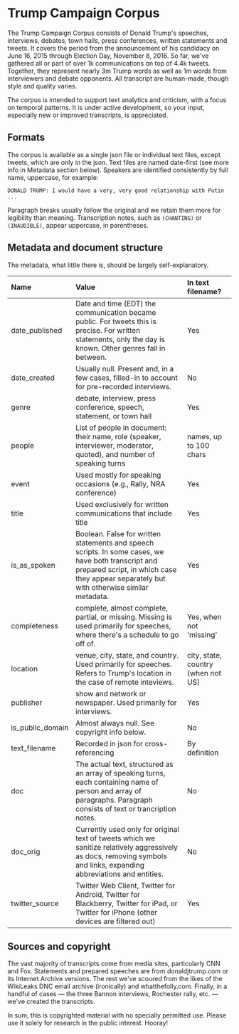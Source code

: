 # Trump Campaign Corpus

The Trump Campaign Corpus consists of Donald Trump's speeches, interviews, debates, town halls, press conferences, written statements and tweets. It covers the period from the announcement of his candidacy on June 16, 2015 through Election Day, November 8, 2016. So far, we've gathered all or part of over 1k communications on top of 4.4k tweets. Together, they represent nearly 3m Trump words as well as 1m words from interviewers and debate opponents. All transcript are human-made, though style and quality varies.

The corpus is intended to support text analytics and criticism, with a focus on temporal patterns. It is under active development, so your input, especially new or improved transcripts, is appreciated.

## Formats

The corpus is available as a single json file or individual text files, except tweets, which are only in the json. Text files are named date-first (see more info in Metadata section below). Speakers are identified consistently by full name, uppercase, for example: 

```DONALD TRUMP: I would have a very, very good relationship with Putin ...```

Paragraph breaks usually follow the original and we retain them more for legibility than meaning. Transcription notes, such as `(CHANTING)` or `(INAUDIBLE)`, appear uppercase, in parentheses. 

## Metadata and document structure

The metadata, what little there is, should be largely self-explanatory. 

| Name | Value | In text filename? | 
| :--- | :--- | :--- |
| date_published | Date and time (EDT) the communication became public. For tweets this is precise. For written statements, only the day is known. Other genres fall in between. | Yes |
| date_created | Usually null. Present and, in a few cases, filled-in to account for pre-recorded interviews. | No |
| genre | debate, interview, press conference, speech, statement, or town hall | Yes |
| people | List of people in document: their name, role (speaker, interviewer, moderator, quoted), and number of speaking turns | names, up to 100 chars |
| event | Used mostly for speaking occasions (e.g., Rally, NRA conference) | Yes |
| title | Used exclusively for written communications that include title | Yes |
| is_as_spoken | Boolean. False for written statements and speech scripts. In some cases, we have both transcript and prepared script, in which case they appear separately but with otherwise similar metadata. | Yes |
| completeness | complete, almost complete, partial, or missing. Missing is used primarily for speeches, where there's a schedule to go off of. | Yes, when not 'missing' |
| location | venue, city, state, and country. Used primarily for speeches. Refers to Trump's location in the case of remote inteviews. | city, state, country (when not US) |
| publisher | show and network or newspaper. Used primarily for interviews. | Yes |
| is_public_domain | Almost always null. See copyright info below. | No |
| text_filename | Recorded in json for cross-referencing | By definition |
| doc | The actual text, structured as an array of speaking turns, each containing name of person and array of paragraphs. Paragraph consists of text or trancription notes. | No |
| doc_orig | Currently used only for original text of tweets which we sanitize relatively aggressively as docs, removing symbols and links, expanding abbreviations and entities. | No |
| twitter_source | Twitter Web Client, Twitter for Android, Twitter for Blackberry, Twitter for iPad, or Twitter for iPhone (other devices are filtered out) | Yes |

## Sources and copyright

The vast majority of transcripts come from media sites, particularly CNN and Fox. Statements and prepared speeches are from donaldjtrump.com or its Internet Archive versions. The rest we've scoured from the likes of the WikiLeaks DNC email archive (ironically) and whatthefolly.com. Finally, in a handful of cases — the three Bannon interviews, Rochester rally, etc. — we've created the transcripts. 

In sum, this is copyrighted material with no specially permitted use. Please use it solely for research in the public interest. Hooray!  
